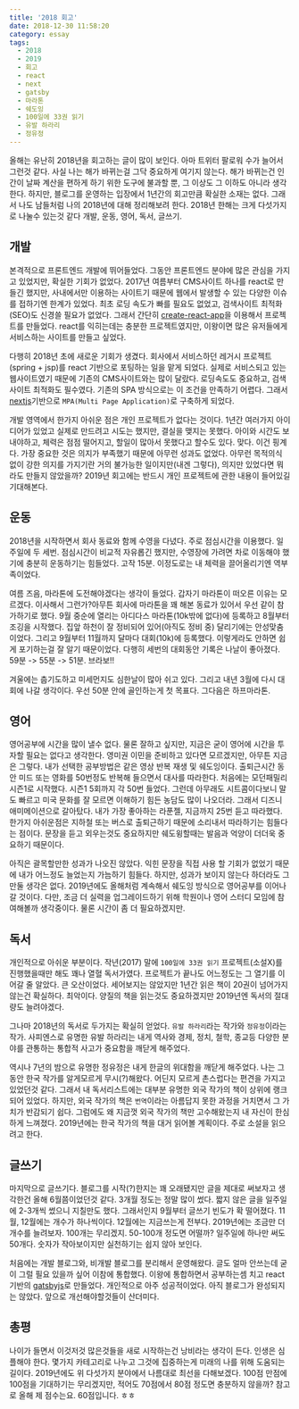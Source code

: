 ```yaml
---
title: '2018 회고'
date: 2018-12-30 11:58:20
category: essay
tags: 
  - 2018
  - 2019
  - 회고
  - react
  - next
  - gatsby
  - 마라톤
  - 쉐도잉
  - 100일에 33권 읽기
  - 유발 하라리
  - 정유정
---
```


올해는 유난히 2018년을 회고하는 글이 많이 보인다. 아마 트위터 팔로워 수가 늘어서 그런것 같다. 사실 나는 해가 바뀌는걸 그닥 중요하게 여기지 않는다. 해가 바뀌는건 인간이 날짜 계산을 편하게 하기 위한 도구에 불과할 뿐, 그 이상도 그 이하도 아니라 생각한다. 하지만, 블로그를 운영하는 입장에서 1년간의 회고만큼 확실한 소재는 없다. 그래서 나도 남들처럼 나의 2018년에 대해 정리해보려 한다. 2018년 한해는 크게 다섯가지로 나눌수 있는것 같다 개발, 운동, 영어, 독서, 글쓰기.

## 개발
본격적으로 프론트엔드 개발에 뛰어들었다. 그동안 프론트엔드 분야에 많은 관심을 가지고 있었지만, 확실한 기회가 없었다. 2017년 여름부터 CMS사이트 하나를 react로 만들긴 했지만, 사내에서만 이용하는 사이트기 때문에 웹에서 발생할 수 있는 다양한 이슈를 접하기엔 한계가 있었다. 최초 로딩 속도가 빠를 필요도 없었고, 검색사이트 최적화(SEO)도 신경쓸 필요가 없었다. 그래서 간단히 [create-react-app](https://github.com/facebook/create-react-app)을 이용해서 프로젝트를 만들었다. react를 익히는데는 충분한 프로젝트였지만, 이왕이면 많은 유저들에게 서비스하는 사이트를 만들고 싶었다.

다행히 2018년 초에 새로운 기회가 생겼다. 회사에서 서비스하던 레거시 프로젝트(spring + jsp)를 react 기반으로 포팅하는 일을 맡게 되었다. 실제로 서비스되고 있는 웹사이트였기 때문에 기존의 CMS사이트와는 많이 달랐다. 로딩속도도 중요하고, 검색사이트 최적화도 필수였다. 기존의 SPA 방식으로는 이 조건을 만족하기 어렵다. 그래서 [nextjs](https://github.com/zeit/next.js/)기반으로 `MPA(Multi Page Application)`로 구축하게 되었다. 

개발 영역에서 한가지 아쉬운 점은 개인 프로젝트가 없다는 것이다. 1년간 여러가지 아이디어가 있었고 실제로 만드려고 시도는 했지만, 결실을 맺지는 못했다. 아이와 시간도 보내야하고, 체력은 점점 떨어지고, 할일이 많아서 못했다고 할수도 있다. 맞다. 이건 핑계다. 가장 중요한 것은 의지가 부족했기 때문에 아무런 성과도 없었다. 아무런 목적의식 없이 강한 의지를 가지기란 거의 불가능한 일이지만(내겐 그렇다), 의지만 있었다면 뭐라도 만들지 않았을까? 2019년 회고에는 반드시 개인 프로젝트에 관한 내용이 들어있길 기대해본다.

## 운동
2018년을 시작하면서 회사 동료와 함께 수영을 다녔다. 주로 점심시간을 이용했다. 일주일에 두 세번. 점심시간이 비교적 자유롭긴 했지만, 수영장에 가려면 차로 이동해야 했기에 충분히 운동하기는 힘들었다. 고작 15분. 이정도로는 내 체력을 끌어올리기엔 역부족이었다.

여름 즈음, 마라톤에 도전해야겠다는 생각이 들었다. 갑자기 마라톤이 떠오른 이유는 모르겠다. 이사해서 그런가?아무튼 회사에 마라톤을 꽤 해본 동료가 있어서 우선 같이 참가하기로 했다. 9월 중순에 열리는 아디다스 마라톤(10k밖에 없다)에 등록하고 8월부터 조깅을 시작했다. 집앞 하천이 잘 정비되어 있어(아직도 정비 중) 달리기에는 안성맞춤이었다. 그리고 9월부터 11월까지 달마다 대회(10k)에 등록했다. 이렇게라도 안하면 쉽게 포기하는걸 잘 알기 때문이었다. 다행히 세번의 대회동안 기록은 나날이 좋아졌다. 59분 -> 55분 -> 51분. 브라보!!

겨울에는 춥기도하고 미세먼지도 심한날이 많아 쉬고 있다. 그리고 내년 3월에 다시 대회에 나갈 생각이다. 우선 50분 안에 골인하는게 첫 목표다. 그다음은 하프마라톤.

## 영어
영어공부에 시간을 많이 낼수 없다. 물론 잘하고 싶지만, 지금은 굳이 영어에 시간을 투자할 필요는 없다고 생각한다. 영미권 이민을 준비하고 있다면 모르겠지만, 아무튼 지금은 그렇다. 내가 선택한 공부방법은 같은 영상 반복 재생 및 쉐도잉이다. 출퇴근시간 동안 미드 또는 영화를 50번정도 반복해 들으면서 대사를 따라한다. 처음에는 모던패밀리 시즌1로 시작했다. 시즌1 5회까지 각 50번 들었다. 그런데 아무래도 시트콤이다보니 말도 빠르고 미국 문화를 잘 모르면 이해하기 힘든 농담도 많이 나오더라. 그래서 디즈니 애미메이션으로 갈아탔다. 내가 가장 좋아하는 라푼젤, 지금까지 25번 듣고 따라했다. 한가지 아쉬운점은 지하철 또는 버스로 출퇴근하기 때문에 소리내서 따라하기는 힘들다는 점이다. 문장을 듣고 외우는것도 중요하지만 쉐도윙할때는 발음과 억양이 더더욱 중요하기 때문이다.

아직은 괄목할만한 성과가 나오진 않았다. 익힌 문장을 직접 사용 할 기회가 없었기 때문에 내가 어느정도 늘었는지 가늠하기 힘들다. 하지만, 성과가 보이지 않는다 하더라도 그만둘 생각은 없다. 2019년에도 올해처럼 계속해서 쉐도잉 방식으로 영어공부를 이어나갈 것이다. 다만, 조금 더 실력을 업그레이드하기 위해 학원이나 영어 스터디 모임에 참여해볼까 생각중이다. 물론 시간이 좀 더 필요하겠지만.

## 독서
개인적으로 아쉬운 부분이다. 작년(2017) 말에 `100일에 33권 읽기` 프로젝트(소설X)를 진행했을때만 해도 꽤나 열혈 독서가였다. 프로젝트가 끝나도 어느정도는 그 열기를 이어갈 줄 알았다. 큰 오산이었다. 세어보지는 않았지만 1년간 읽은 책이 20권이 넘어가지 않는건 확실하다. 최악이다. 양질의 책을 읽는것도 중요하겠지만 2019년엔 독서의 절대량도 늘려야겠다. 

그나마 2018년의 독서로 두가지는 확실히 얻었다. `유발 하라리`라는 작가와 `정유정`이라는 작가. 사피엔스로 유명한 유발 하라리는 내게 역사와 경제, 정치, 철학, 종교등 다양한 분야를 관통하는 통합적 사고가 중요함을 깨닫게 해주었다. 

역시나 7년의 밤으로 유명한 정유정은 내게 한글의 위대함을 깨닫게 해주었다. 나는 그동안 한국 작가를 알게모르게 무시(?)해왔다. 어딘지 모르게 촌스럽다는 편견을 가지고 있었던것 같다. 그래서 내 독서리스트에는 대부분 유명한 외국 작가의 책이 상위에 랭크되어 있었다. 하지만, 외국 작가의 책은 `번역`이라는 아름답지 못한 과정을 거치면서 그 가치가 반감되기 쉽다. 그럼에도 왜 지금껏 외국 작가의 책만 고수해왔는지 내 자신이 한심하게 느껴졌다. 2019년에는 한국 작가의 책을 대거 읽어볼 계획이다. 주로 소설을 읽으려고 한다. 

## 글쓰기
마지막으로 글쓰기다. 블로그를 시작(?)한지는 꽤 오래됐지만 글을 제대로 써보자고 생각한건 올해 6월쯤이었던것 같다. 3개월 정도는 정말 많이 썼다. 짧지 않은 글을 일주일에 2-3개씩 썼으니 지칠만도 했다. 그래서인지 9월부터 글쓰기 빈도가 확 떨어졌다. 11월, 12월에는 개수가 하나씩이다. 12월에는 지금쓰는게 전부다. 2019년에는 조금만 더 개수를 늘려보자. 100개는 무리겠지. 50-100개 정도면 어떨까? 일주일에 하나만 써도 50개다. 숫자가 작아보이지만 실천하기는 쉽지 않아 보인다. 

처음에는 개발 블로그와, 비개발 블로그를 분리해서 운영해왔다. 글도 얼마 안쓰는데 굳이 그럴 필요 있을까 싶어 이참에 통합했다. 이왕에 통합하면서 공부하는셈 치고 react 기반의 [gatsbyjs](https://github.com/gatsbyjs/gatsby)로 만들었다. 개인적으로 아주 성공적이었다. 아직 블로그가 완성되지는 않았다. 앞으로 개선해야할것들이 산더미다.

## 총평
나이가 들면서 이것저것 많은것들을 새로 시작하는건 낭비라는 생각이 든다. 인생은 심플해야 한다. 몇가지 카테고리로 나누고 그것에 집중하는게 미래의 나를 위해 도움되는 길이다. 2019년에도 위 다섯가지 분야에서 나름대로 최선을 다해보겠다. 100점 만점에 100점을 기대하기는 무리겠지만, 적어도 70점에서 80점 정도면 충분하지 않을까? 참고로 올해 제 점수는요. 60점입니다. ㅎㅎ